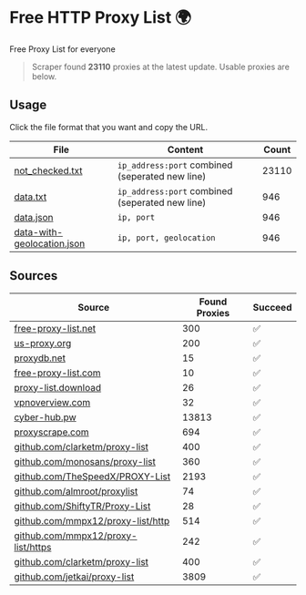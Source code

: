 
# Free HTTP Proxy List 🌍

Free Proxy List for everyone

> Scraper found **23110** proxies at the latest update. Usable proxies are below.

## Usage

Click the file format that you want and copy the URL.


|File|Content|Count|
|----|-------|-----|
|[not_checked.txt](https://raw.githubusercontent.com/yemixzy/proxy-list/main/proxy-list/not_checked.txt)|`ip_address:port` combined (seperated new line)|23110|
|[data.txt](https://raw.githubusercontent.com/yemixzy/proxy-list/main/proxy-list/data.txt)|`ip_address:port` combined (seperated new line)|946|
|[data.json](https://raw.githubusercontent.com/yemixzy/proxy-list/main/proxy-list/data.json)|`ip, port`|946|
|[data-with-geolocation.json](https://raw.githubusercontent.com/yemixzy/proxy-list/main/proxy-list/data-with-geolocation.json)|`ip, port, geolocation`|946|

## Sources

|Source|Found Proxies|Succeed|
|------|-------------|-------|
|[free-proxy-list.net](https://free-proxy-list.net)|300|✅|
|[us-proxy.org](https://www.us-proxy.org)|200|✅|
|[proxydb.net](http://proxydb.net)|15|✅|
|[free-proxy-list.com](https://free-proxy-list.com/?page=&port=&type%5B%5D=http&type%5B%5D=https&up_time=0&search=Search)|10|✅|
|[proxy-list.download](https://www.proxy-list.download/HTTP)|26|✅|
|[vpnoverview.com](https://vpnoverview.com/privacy/anonymous-browsing/free-proxy-servers)|32|✅|
|[cyber-hub.pw](https://cyber-hub.pw/statics/proxy.txt)|13813|✅|
|[proxyscrape.com](https://api.proxyscrape.com/v2/?request=displayproxies&protocol=http&timeout=10000&country=all&ssl=all&anonymity=all)|694|✅|
|[github.com/clarketm/proxy-list](https://raw.githubusercontent.com/clarketm/proxy-list/master/proxy-list-raw.txt)|400|✅|
|[github.com/monosans/proxy-list](https://raw.githubusercontent.com/monosans/proxy-list/main/proxies/http.txt)|360|✅|
|[github.com/TheSpeedX/PROXY-List](https://raw.githubusercontent.com/TheSpeedX/PROXY-List/master/http.txt)|2193|✅|
|[github.com/almroot/proxylist](https://raw.githubusercontent.com/almroot/proxylist/master/list.txt)|74|✅|
|[github.com/ShiftyTR/Proxy-List](https://raw.githubusercontent.com/ShiftyTR/Proxy-List/master/http.txt)|28|✅|
|[github.com/mmpx12/proxy-list/http](https://raw.githubusercontent.com/mmpx12/proxy-list/master/http.txt)|514|✅|
|[github.com/mmpx12/proxy-list/https](https://raw.githubusercontent.com/mmpx12/proxy-list/master/https.txt)|242|✅|
|[github.com/clarketm/proxy-list](https://raw.githubusercontent.com/clarketm/proxy-list/master/proxy-list-raw.txt)|400|✅|
|[github.com/jetkai/proxy-list](https://raw.githubusercontent.com/jetkai/proxy-list/main/online-proxies/txt/proxies.txt)|3809|✅|


